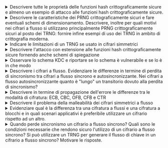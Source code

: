 <details>
  <summary>Descrivere tutte le proprietà delle funzioni hash crittograficamente sicure e almeno un esempio di attacco alle funzioni hash crittograficamente sicure.
</summary>

  **Una funzione hash crittograficamente sicura deve soddisfare le seguenti proprietà:**  

1. **Efficienza**  
   Deve essere computazionalmente facile calcolare l’hash \( H(x) \) per ogni input \( x \) indipendentemente dalla sua lunghezza.

2. **Unidirezionalità**  
   Deve essere computazionalmente difficile risalire all’input \( x \) data solo l'impronta\( H(x) \).

3. **Resistenza debole alle collisioni**  
   Dato un input \( x \), deve essere difficile trovare un altro input \( y \ne x \) tale che \( H(y) = H(x) \).

4. **Resistenza forte alle collisioni**  
   Deve essere difficile trovare qualsiasi coppia di input distinti \( (x, y) \) tale che \( H(x) = H(y) \).

## Esempio di attacco: Birthday Attack

Il **Birthday Attack** è un attacco crittografico che sfrutta il paradosso del compleanno per trovare collisioni in una funzione hash.

- **Obiettivo**: trovare due input differenti \( x \) e \( y \) tali che \( H(x) = H(y) \).
- **Utilizzo**: può essere usato, ad esempio, per ottenere la firma digitale su un documento apparentemente innocuo e riutilizzarla su un altro documento malevolo con lo stesso hash.
- **Motivazione**: la probabilità di collisione aumenta con il numero di tentativi effettuati, rendendo questo attacco efficace per funzioni hash con output troppo corto.

</details>

<details>
  <summary>Descrivere le caratteristiche dei PRNG crittograficamente sicuri e fare eventuali schemi di dimensionamento. Descrivere, inoltre per quali motivi nei cifrari a flusso si utilizzano principalmente PRNG crittograficamente sicuri al posto dei TRNG: fornire infine esempi di uso dei TRNG in ambito di crittografia moderna.
</summary>

**I PRNG** crittograficamente sicuri devono avere le seguenti caratteristiche:

  **Casualità dei bit di uscita:** che si verifica sottoponendo l’uscita ad una serie di test statistici previsti dallo standard FIPS 140-2
**Imprevedibilità dei bit di uscita:** che si verifica sottoponendo l’uscita del componente al test next-bit che considera L bit e a partire da essi verifica se esiste un protocollo polinomiale in grado di predire con una probabilità maggiore di 0.5 il bit (L+1)-esimo.
**Indeducibilità del seme:** Deve essere computazionalmente infattibile per un intrusore riuscire a risalire ai bit precedenti fino al seme iniziale. Questa caratteristica è garantita dall’utilizzo di una funzione unidirezionale al posto o della funzione G di calcolo dello stato futuro, o della funzione F di uscita, dell’automa a stati finiti con cui è implementato il PRNG crittografico.
4
Per garantire sicurezza, la lunghezza del seed deve essere almeno pari al livello di sicurezza desiderato. Esempio:

Sicurezza a 128 bit ⇒ seed di almeno 128 bit.

Sicurezza a 256 bit ⇒ seed di almeno 256 bit.

Nei **cifrari a flusso** si utilizzano principalmente PRNG crittograficamente sicuri al posto dei TRNG perché questi ultimi hanno un grosso limite legato alla frequenza di generazione. La maggior parte degli scenari applicativi richiede una frequenza molto alta di generazione di chiave che il TRNG non può garantire, perché quest’ultimo estrae bit casuali da fenomeni fisici che non si verificano in base alle nostre esigenze. Un secondo motivo è legato alla non riproducibilità del flusso di uscita che caratterizza i TRNG e che è fondamentale ai fini dell’implementazione di un cifrario a flusso.
**Esempi di utilizzo** di TRNG in ambito della crittografia moderna sono tutti i componenti crittografici che richiedono un seed iniziale casuale, imprevedibile e indeducibile come appunto i PRNG crittograficamente sicuri, oppure una chiave segreta che necessariamente deve essere generata in modo da essere casuale, imprevedibile e indeducibile, come le funzioni di Encryption.

</details>
<details>
<summary>Indicare le limitazioni di un TRNG se usato in cifrari simmetrici</summary>

  **Le limitazioni nell’uso di un TRNG** per implementare un cifrario simmetrico si evidenziano nel caso di cifrari a flusso.
Nei cifrari a flusso non è possibile utilizzare TRNG per la generazione del flusso di chiave perché c’è un limite intrinseco legato alla frequenza di generazione. La maggior parte degli scenari applicativi richiede una frequenza molto alta di generazione di chiave che il TRNG non può garantire, perché quest’ultimo estrae bit casuali da fenomeni fisici che non si verificano in base alle nostre esigenze. Un secondo motivo è legato alla non riproducibilità del flusso di uscita che caratterizza i TRNG e che è fondamentale ai fini dell’implementazione di un cifrario a flusso.

</details>

<details>
<summary>Descrivere l'attacco con estensione alle funzioni hash crittograficamente sicure fornendo anche schemi di spiegazione</summary>

  **L’attacco con estensione della lunghezza del messaggio (length extension attack)** colpisce tutte quelle situazioni in cui una funzione hash crittograficamente sicura viene implementata secondo lo schema di compressione iterata, caratteristico di algoritmi come MD5, SHA-1 e SHA-2. Questo schema, pur garantendo efficienza e modularità, introduce una vulnerabilità strutturale sfruttabile in particolari condizioni d’uso, in particolare quando la funzione hash viene impiegata per generare un codice di autenticazione (MAC) del tipo H(s || m), dove s è un segreto condiviso tra il mittente e il destinatario, e m è il messaggio da autenticare.

In questo contesto, un attaccante che riesca a ottenere l’impronta H(s || m) pur senza conoscere il valore del segreto s, può sfruttare le caratteristiche iterative della funzione hash per costruire un nuovo messaggio m* = m || padding || m′ e calcolarne un hash valido H(s || m || padding || m′), dove m′ è un’estensione arbitraria scelta dall’attaccante. Il principio chiave dell’attacco è che l’hash H(s || m) rappresenta lo stato intermedio della funzione di compressione subito dopo l’elaborazione di s || m. Utilizzando questo stato come punto di partenza, l’attaccante può continuare la computazione dell’hash in modo coerente, come se fosse stato il mittente legittimo.

L’unica difficoltà per l’attaccante sta nell’indovinare la lunghezza di s, necessaria per calcolare correttamente il padding. Tuttavia, se s è di lunghezza nota o prevedibile (ad esempio una chiave fissa di 16 o 32 byte), questa operazione è del tutto fattibile. Una volta stimata correttamente la lunghezza, l’attaccante è in grado di riprodurre il padding che la funzione hash avrebbe aggiunto automaticamente a s || m, e proseguire con i blocchi di m′ utilizzando lo stesso schema iterativo.

Anche nei casi in cui lo schema di compressione iterata includa padding alla fine del messaggio, l’attacco resta pericoloso. Questo è particolarmente vero quando il messaggio m ha forma numerica o binaria e il sistema ricevente non è in grado di distinguere tra messaggi originari e quelli estesi artificialmente, in quanto la struttura risultante m || padding || m′ può apparire semanticamente valida o indistinguibile dall’originale. In questi scenari, non è solo la funzione hash a essere vulnerabile, ma l’intero protocollo di autenticazione.

Per proteggersi da questo tipo di attacco, la contromisura più semplice ed efficace è evitare la costruzione H(s || m) e preferire invece H(m || s), invertendo l’ordine tra il messaggio e il segreto. Così facendo, l’attaccante non può più simulare la continuazione del processo hash, poiché non conosce s, che in questo caso si troverebbe alla fine e quindi sarebbe incluso in blocchi che non può costruire o modificare.

<pre>
**schema normale**
Mittente: Alice

Segreto: s
Messaggio: m

Calcolo:
  H(s || m) = HASH OUTPUT

Schema interno:

  [ IV ] ──▶ f ──▶ f ──▶ ... ──▶ f ──▶ Final ──▶ H(s || m)
              ▲       ▲              ▲
             s_1     m_1          padding

             
**lenght extension attack**
Attaccante:

Conosce: m, H(s || m)
Non conosce: s

Obiettivo: costruire m* = m || padding || m′ e ottenere H(s || m || padding || m′)

Strategia:
  1. Usa H(s || m) come stato iniziale fittizio.
  2. Aggiunge blocchi m′ personalizzati.
  3. Continua il calcolo come se fosse legittimo.

Schema:

  [ H(s || m) ] ──▶ f ──▶ f ──▶ Final ──▶ H(s || m || padding || m′)
                      ▲       ▲
                   m′_1     m′_2 (scelti dall’attaccante)

Messaggio forgiato inviato:
  m* = m || padding || m′
  hash_falsificato = H(s || m || padding || m′)
</pre>
</details>

<details>
<summary>Osservare lo schema KDC e riportare se lo schema è vulnerabile e se lo è in che modo</summary>
 
  **Lo schema di implementazione di questo centro di distribuzione delle chiavi**, così com’è, non è vulnerabile nel senso della **riservatezza** a patto che:
Il database in cui T custodisce le master key **Ka** e **Kb** sia assolutamente protetto, e inoltre **Ka** e **Kb** devono essere impossibili da dedurre, intercettare o indovinare.
I numeri random **Ra** ed **Rb** devono essere assolutamente causali, imprevedibili e indeducibili (altrimenti il protocollo sarebbe vulnerabile nella fase in cui le parti si identificano tra di loro)
La chiave di sessione k deve essere casuale, imprevedibile e indeducibile.
Fatte queste ipotesi il protocollo è robusto dal punto di vista della riservatezza ma non dell’integrità. Un intrusore è sempre in grado di modificare i messaggi a caso e questo può causare un Denial of Service (DoS) perché le parti non riusciranno a cifrare e decifrare correttamente, dunque la sessione sarà invalidata.

Con la presenza dei passaggi 4 e 5 un attacco con replica al passaggio 3 sarebbe evitato solo nel modello di minaccia in cui l’intrusore fosse in grado di avviare un attacco attivo sul canale che interconnette A e B, ma non conosca completamente la chiave di sessione k o ne abbia una conoscenza solo parziale.

Se consideriamo il modello di minaccia più sfortunato in cui l’attaccante sia riuscito a decifrare la chiave di sessione K, l’attacco con replica al passaggio 3 avrebbe successo. L’intrusore potrebbe avviare una comunicazione con B facendo partire il protocollo direttamente al passaggio 3 grazie al messaggio precedentemente intercettato. Grazie alla conoscenza di K potrebbe quindi impersonificare A rispondendo correttamente alla sfida al passaggio 5 e da quel momento catturare ogni informazione inviata successivamente.
Sarebbe stato possibile evitare questo attacco solo con una precauzione molto costosa, ovvero quella di far tenere traccia a B di tutte le chiavi di sessione precedentemente utilizzate, in modo da rivelare l’attacco, ma nello schema proposto non è previsto.
È prevista tuttavia una soluzione parziale a questa vulnerabilità visto che KDC attribuisce un tempo di vita limitato alle chiavi di sessione.

</details>
<details>
  <summary>Descrivere i cifrari a flusso. Evidenziare le differenze in termine di perdita di sincronismo tra cifrari a flusso sincrono e autosincronizzante. Nei cifrari a flusso autosincronizzante quanto è "lungo" un transitorio dovuto alla perdita di sincronismo?</summary>
  
 **sono algoritmi crittografici simmetrici** che operano trasformando il testo in chiaro un bit o un byte alla volta, invece che in blocchi fissi come nei cifrari a blocchi. Funzionano generando un flusso di bit pseudocasuali, detto keystream, a partire da una chiave segreta e da un eventuale vettore di inizializzazione. Questo flusso viene poi combinato con il testo in chiaro mediante un'operazione XOR, ottenendo così il testo cifrato. La stessa operazione, applicata al testo cifrato e al medesimo keystream, consente di recuperare il testo originale. Il punto di forza dei cifrari a flusso è l’efficienza: sono estremamente veloci e leggeri, rendendoli particolarmente adatti alla cifratura in tempo reale di flussi di dati continui come audio o video. Tuttavia, la loro sicurezza dipende in modo critico dal fatto che il keystream non venga mai riutilizzato con la stessa chiave, altrimenti diventano vulnerabili ad attacchi crittanalitici.

Un’interferenza attiva sul canale, come la modifica, la cancellazione o l’inserimento di bit, può provocare perdita di sincronismo. Nei cifrari a flusso sincroni, in cui il keystream dipende unicamente dalla chiave segreta e non dai dati trasmessi, la perdita o l’inserimento di un singolo bit compromette definitivamente la sincronizzazione tra le parti. Da quel momento in poi, la decifrazione produrrà risultati errati per tutto il messaggio successivo. Tuttavia, un errore isolato, come la modifica di un singolo bit durante la trasmissione, non compromette il sincronismo: l’errore resta confinato a quel bit e non si propaga oltre.

Nei cifrari a flusso autosincronizzanti, invece, il keystream è calcolato in funzione di una finestra dei bit precedenti del testo cifrato, solitamente gestita tramite uno shift register. In questo caso, ogni bit del keystream dipende da un numero fisso di bit cifrati precedenti (es. gli ultimi n bit). Di conseguenza, qualunque tipo di attacco attivo sul canale — che sia modifica, cancellazione o inserimento di bit — provoca una perdita temporanea di sincronismo, ma questa si auto-corregge dopo l’elaborazione di n bit corretti. Il periodo in cui il ricevente produce output errato a causa della perdita di sincronizzazione è detto transitorio, e ha una durata esattamente pari alla lunghezza dello shift register usato, cioè n bit. Superato questo intervallo, la corretta sincronizzazione viene ripristinata automaticamente, rendendo i cifrari autosincronizzanti più resilienti alla corruzione del canale rispetto ai cifrari sincroni.
</details>

<details>
  <summary>Descrivere in termine di propagazione dell'errore le differenze tra le modalità di cifratura: ECB, CBC, OFB, CFB e CTR
</summary>
  
  **La modalità ECB (Electronic Codebook)** è la più semplice e intuitiva: ogni blocco del testo in chiaro viene cifrato indipendentemente dagli altri usando la stessa chiave. Questo approccio ha il vantaggio della semplicità e della possibilità di cifrare e decifrare i blocchi in parallelo, ma è considerato insicuro perché blocchi identici producono blocchi cifrati identici, rivelando pattern nel messaggio. Dal punto di vista della propagazione dell’errore, se un blocco del testo cifrato viene corrotto, solo il blocco corrispondente del testo in chiaro risulterà errato in fase di decifrazione; non ci sono effetti sugli altri blocchi. Come descritto nel testo, l'errore non si propaga oltre il blocco alterato.
  **La modalità CBC (Cipher Block Chaining)** introduce una dipendenza tra i blocchi: ogni blocco in chiaro viene XORato con il blocco cifrato precedente prima della cifratura. Il primo blocco viene XORato con un vettore di inizializzazione (IV). Questo schema offre una sicurezza maggiore rispetto a ECB in quanto maschera la ripetizione dei dati, ma comporta una propagazione dell’errore più ampia: un errore in un blocco cifrato compromette completamente il blocco in chiaro corrispondente, e produce un errore parziale nel blocco successivo, poiché viene utilizzato un valore decifrato (alterato) come input del prossimo XOR. Questa struttura a pipeline provoca propagazione dell'errore.
  **La modalità CFB (Cipher Feedback)** converte un cifratore a blocchi in un cifratore a flusso autosincronizzante. In essa, il blocco cifrato precedente (o l’IV all’inizio) viene cifrato, e il risultato è XORato con il blocco di testo in chiaro per ottenere il cifrato. In questa configurazione, un errore in un bit del testo cifrato produce un errore nello stesso bit del blocco di testo in chiaro corrispondente, e l’intero blocco successivo risulterà errato perché si utilizza il blocco cifrato corrotto come input per il passo successivo. Anche in CFB, quindi, l’errore si propaga su due blocchi, ma in modo diverso da CBC: l'errore dura "solamente" un transitorio (di lunghezza definita dalla lunghezza degli shift register); decisamente non l'ideale per un canale rumoroso.
  L**a modalità OFB** ci ricorda un cifrario a flusso sincrono. Essendoci una retroazione del flusso di chiave e non del cifrato la modifica di un bit del cifrato impatta solo sulla decodifica di quel bit, e non su tutto il flusso di dati. Quindi rispetto alla modifica dei bit di cifrato non si ha propagazione dell’errore e questo rende la modalità OFB più indicata della modalità CFB nei casi di canali rumorosi. La cancellazione o l’iniezione di bit nel cifrato invece provocano una perdita di sincronismo definitiva.
Infine, **la modalità CTR (Counter Mode)** impiega un contatore che viene cifrato a ogni passo per generare un keystream indipendente dal testo in chiaro o cifrato. Ogni blocco del messaggio viene quindi XORato con il blocco corrispondente del keystream; situazione analoga a **OFB**.
</details>


<details>
  <summary>
    Descrivere il problema della malleabilità dei cifrari simmetrici a flusso
  </summary>
  
  **I cifrari simmetrici a flusso** eseguono l’operazione di cifratura e decifrazione per mezzo di una somma modulo 2 tra il messaggio in chiaro e un flusso di chiave. Il problema della malleabilità è una vulnerabilità insita in questo schema e nelle proprietà dell’operazione di XOR e consiste nella possibilità, sotto opportune ipotesi non comuni ma comunque possibili, dell’intrusore nel modificare il cifrato in maniera tale da avere a valle dell’operazione di decifrazione un effetto da lui voluto.
Le ipotesi sono che l’intrusore sia in grado di effettuare degli attacchi attivi sul canale di comunicazione e che abbia delle conoscenze pregresse sul contenuto del messaggio che sorgente e destinazione legittime si scambiano. In questi casi, se ci troviamo in uno scenario in cui il messaggio cifrato è fortemente strutturato, e l’intrusore è a conoscenza di questa struttura, il pericolo a fronte di un attacco che sfrutta la malleabilità è particolarmente concreto.
Supponiamo che, ad esempio, il messaggio strutturato sia un messaggio in cui il primo campo è sempre il mittente, che chiamiamo Mit1; dunque, i primi bit del cifrato si riferiscano al mittente legittimo rappresentato in forma esadecimale. Se l’intrusore sa a chi è destinato un messaggio, quindi è a conoscenza di Mit1, senza conoscere nulla sulla chiave potrebbe addirittura modificare il campo mittente con un mittente arbitrario di sua scelta Mit2. Gli basterà modificare quei bit di cifrato sommandoli modulo 2 con Mit1 XOR Mit2.

Se indichiamo con K i bit di chiave che cifrano i bit relativi alla rappresentazione esadecimale del campo mittente, avremo in fase di decifrazione un messaggio così composto: Mit1 XOR K XOR Mit1 XOR Mit2 XOR K.
Dal momento che per le proprietà dello XOR i termini uguali si elidono, il risultato sarà che il destinatario decifrerà un messaggio in cui il campo mittente ha la rappresentazione esadecimale di Mit2, il mittente scelto dall’attaccante.

</details>

<details>
  <summary>Evidenziare qual è la differenza tra una cifratura a flussi e una cifratura a blocchi e in quali scenari applicativi è preferibile utilizzare un cifrario rispetto ad un altro.
</summary>
  
  **I cifrari a flusso** si ispirano al cifrario perfetto della crittografia classica denominato One Time Pad e prevedono che uno o pochi bit alla volta del messaggio in chiaro siano sommati modulo due con un flusso di chiave opportunamente generato. Lo scenario applicativo in cui è preferibile utilizzare i cifrari a flusso è quello di trasmissione di dati orientata al flusso, come applicazioni web, telefonia, ecc., perché per come è implementato non introduce rallentamenti; quindi, tipicamente risulta più veloce di un cifrario a blocchi.
I cifrari a blocchi in linea generale si ispirano ai cifrari poligrafici composti della Teoria di Shannon secondo cui, per rendere sicuro ai fini della riservatezza un cifrario che non è perfetto, bisogna eseguire iterativamente operazioni di trasposizione e sostituzione su blocchi di messaggio in chiaro, al fine di ottenere confusione e diffusione. Quindi i cifrari a blocchi prevedono che il messaggio in chiaro sia suddiviso in blocchi di grandezza variabile a seconda della modalità di cifratura. Gli scenari in cui è preferibile utilizzare questi cifrari sono applicazioni asincrone, store and forward, come di protezione di file, pacchetti, strutture dati, posta elettronica, perché è più facile impiegare correttamente un cifrario a blocchi rispetto a un cifrario a flusso, e comunque, un cifrario a blocchi usato scorrettamente risulta comunque più sicuro di un cifrario a flusso usato scorrettamente.

</details>


<details>
  <summary>
    Quando perde sincronismo un cifrario a flusso sincrono? Quali sono le condizioni necessarie che rendono sicuro l'utilizzo di un cifrario a flusso sincrono? Si può utilizzare un TRNG per generare il flusso di chiave in un cifrario a flusso sincrono? Motivare le risposte.
  </summary>
  
  **Un cifrario a flusso sincrono** perde sincronismo quando sul canale di trasmissione viene effettuato un attacco attivo che provoca la cancellazione di un bit o l’iniezione di un bit fake sul flusso del cifrato. Da quel momento in poi si verifica una perdita di sincronismo definitiva tra sorgente e destinazione e la decifrazione non avviene più correttamente. Questo perché, nei due casi sopra citati, la conseguenza dell’attacco sarà una non corrispondenza tra l’i-esimo bit del messaggio in chiaro e l’i-esimo bit del flusso di chiave, condizione necessaria per una corretta decifrazione.
La generazione del flusso di chiave usato nei cifrari a flusso deve essere assolutamente casuale, imprevedibile, indeducibile e usata una volta sola.
Un TRNG non può essere utilizzato per generare un flusso di chiavi per due motivi:

* Per sua natura non permette riproducibilità del flusso di chiave, e questo è fondamentale nei cifrari a flusso in cui è necessario avere lo stesso flusso di chiave lato sorgente e lato destinazione.
* Per sua natura il TRNG non può garantire un’elevata frequenza di generazione, in quanto la sequenza di bit casuali viene estratta da un processo di campionamento, filtraggio e post-produzione di fenomeni naturali che non possono verificarsi in base alle nostre esigenze.

</details>


